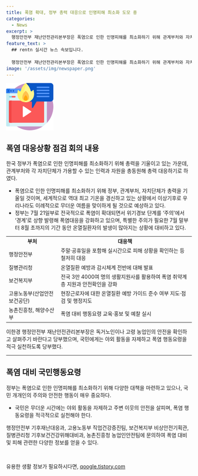 ```yaml
---
title: 폭염 확대, 정부 총력 대응으로 인명피해 최소화 도모 중
categories:
  - News
excerpt: >
  행정안전부 재난안전관리본부장은 폭염으로 인한 인명피해를 최소화하기 위해 관계부처와 자치단체들에게 총력 대응을 당부했다. 전국적으로 폭염이 확대되고 있는 상황에서, 정부는 폭염 경보 단계를 상향 조정하고 폭염대응을 강화 중이다. 다음으로 7월 25일부터 2주간 폭염 피해 집중대응기간을 운영하며 폭염 대책을 점검하고 대응 태세를 정비할 예정이다. 이에 따라 총력을 기울여 폭염 인명피해를 최소화하고, 폭염에 취약한 국민들을 보호하고자 한다. (요약문 : 167자)
feature_text: >
  ## rentn 실시간 뉴스 속보입니다.

  행정안전부 재난안전관리본부장은 폭염으로 인한 인명피해를 최소화하기 위해 관계부처와 자치단체들에게 총력 대응을 당부했다. 전국적으로 폭염이 확대되고 있는 상황에서, 정부는 폭염 경보 단계를 상향 조정하고 폭염대응을 강화 중이다. 다음으로 7월 25일부터 2주간 폭염 피해 집중대응기간을 운영하며 폭염 대책을 점검하고 대응 태세를 정비할 예정이다. 이에 따라 총력을 기울여 폭염 인명피해를 최소화하고, 폭염에 취약한 국민들을 보호하고자 한다. (요약문 : 167자)
image: '/assets/img/newspaper.png'
---
```


<p><img src="/assets/img/news.png" alt="rentncar 속보" /></p>

<h2 data-ke-size="size26">폭염 대응상황 점검 회의 내용</h2>

<p data-ke-size="size16">한국 정부가 폭염으로 인한 인명피해를 최소화하기 위해 총력을 기울이고 있는 가운데, 관계부처와 각 자치단체가 가용할 수 있는 인력과 자원을 총동원해 총력 대응하기로 하였다.</p>

<ul>
<li>폭염으로 인한 인명피해를 최소화하기 위해 정부, 관계부처, 자치단체가 총력을 기울일 것이며, 세계적으로 역대 최고 기온을 경신하고 있는 상황에서 이상기후로 우리나라도 이례적으로 무더운 여름을 맞이하게 될 것으로 예상하고 있다.</li>
<li>정부는 7월 21일부로 전국적으로 폭염이 확대되면서 위기경보 단계를 ‘주의’에서 ‘경계’로 상향 발령해 폭염대응을 강화하고 있으며, 특별한 주의가 필요한 7월 말부터 8월 초까지의 기간 동안 온열질환자의 발생이 많아지는 상황에 대비하고 있다.</li>
</ul>

<table>
  <tr>
    <td style="text-align: center; height: 17px;"><b>부처</b></td>
    <td style="text-align: center; height: 17px;"><b>대응책</b></td>
  </tr>
  <tr>
    <td style="text-align: left;">행정안전부</td>
    <td style="text-align: left;">주말·공휴일을 포함해 실시간으로 피해 상황을 확인하는 등 철저히 대응</td>
  </tr>
  <tr>
    <td style="text-align: left;">질병관리청</td>
    <td style="text-align: left;">온열질환 예방과 감시체계 전반에 대해 발표</td>
  </tr>
  <tr>
    <td style="text-align: left;">보건복지부</td>
    <td style="text-align: left;">전국 3만 4000여 명의 생활지원사를 활용하여 폭염 취약계층 지원과 안전확인을 강화</td>
  </tr>
  <tr>
    <td style="text-align: left;">고용노동부(산업안전보건공단)</td>
    <td style="text-align: left;">현장근로자에 대한 온열질환 예방 가이드 준수 여부 지도·점검 및 행정지도</td>
  </tr>
  <tr>
    <td style="text-align: left;">농촌진흥청, 해양수산부</td>
    <td style="text-align: left;">폭염 대비 행동요령 교육·홍보 및 예찰 실시</td>
  </tr>
</table>

<p data-ke-size="size16">이한경 행정안전부 재난안전관리본부장은 독거노인이나 고령 농업인의 안전을 확인하고 살펴주기 바란다고 당부했으며, 국민에게는 야외 활동을 자제하고 폭염 행동요령을 적극 실천하도록 당부했다.</p>

<hr>

<h2 data-ke-size="size26">폭염 대비 국민행동요령</h2>

<p data-ke-size="size16">정부는 폭염으로 인한 인명피해를 최소화하기 위해 다양한 대책을 마련하고 있으나, 국민 개개인의 주의와 안전한 행동이 매우 중요하다.</p>

<ul>
<li>국민은 무더운 시간에는 야외 활동을 자제하고 주변 이웃의 안전을 살피며, 폭염 행동요령을 적극적으로 실천해야 한다.</li>
</ul>

<p data-ke-size="size16">행정안전부 기후재난대응과, 고용노동부 직업건강증진팀, 보건복지부 비상안전기획관, 질병관리청 기후보건건강위해대비과, 농촌진흥청 농업인안전팀에 문의하여 폭염 대비 및 피해 관련한 다양한 정보를 얻을 수 있다.</p>

<p data-ke-size="size16">&nbsp;</p>
유용한 생활 정보가 필요하시다면, <a href="https://qoogle.tistory.com" rel="dofollow">qoogle.tistory.com</a>


